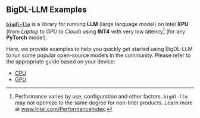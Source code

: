 ## BigDL-LLM Examples
**[`bigdl-llm`](https://bigdl.readthedocs.io/en/latest/doc/LLM/index.html)** is a library for running **LLM** (large language model) on Intel **XPU** (from *Laptop* to *GPU* to *Cloud*) using **INT4** with very low latency[^1] (for any **PyTorch** model).

Here, we provide examples to help you quickly get started using BigDL-LLM to run some popular open-source models in the community. Please refer to the appropriate guide based on your device:
- [CPU](CPU/)
- [GPU](GPU/)


[^1]: Performance varies by use, configuration and other factors. `bigdl-llm` may not optimize to the same degree for non-Intel products. Learn more at www.Intel.com/PerformanceIndex.
